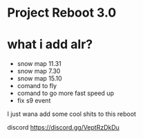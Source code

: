 # Project Reboot 3.0

# what i add alr?
- snow map 11.31
- snow map 7.30
- snow map 15.10
- comand to fly
- comand to go more fast speed up
- fix s9 event


I just wana add some cool shits to this reboot

discord https://discord.gg/VeptRzDkDu
